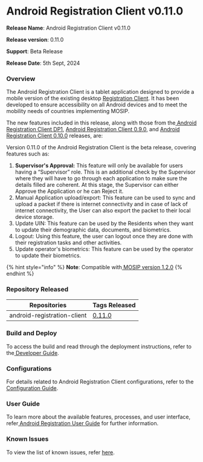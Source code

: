# Android Registration Client v0.11.0

**Release Name**: Android Registration Client v0.11.0

**Release version**: 0.11.0

**Support**: Beta Release

**Release Date**: 5th Sept, 2024

### **Overview**

The Android Registration Client is a tablet application designed to provide a mobile version of the existing desktop [Registration Client](https://docs.mosip.io/1.2.0/modules/registration-client).  It has been developed to ensure accessibility on all Android devices and to meet the mobility needs of countries implementing MOSIP.

The new features included in this release, along with those from the[ Android Registration Client DP1](https://docs.mosip.io/1.2.0/releases/release-notes-android-reg-client-dp1), [ Android Registration Client 0.9.0](https://docs.mosip.io/1.2.0/releases/release-notes-android-reg-client-0.9.0), and [Android Registration Client 0.10.0](https://docs.mosip.io/1.2.0/releases/android-registration-client-v0.10.0) releases, are:

Version 0.11.0 of the Android Registration Client is the beta release, covering features such as:

1. **Supervisor's Approval:** This feature will only be available for users having a “Supervisor” role. This is an additional check by the Supervisor where they will have to go through each application to make sure the details filled are coherent. At this stage, the Supervisor can either Approve the Application or he can Reject it.
2. Manual Application upload/export: This feature can be used to sync and upload a packet if there is internet connectivity and in case of lack of internet connectivity, the User can also export the packet to their local device storage.
3. Update UIN: This feature can be used by the Residents when they want to update their demographic data, documents, and biometrics.
4. Logout: Using this feature, the user can logout once they are done with their registration tasks and other activities.
5. Update operator's biometrics: This feature can be used by the operator to update their biometrics.

{% hint style="info" %}
**Note**: Compatible with[ MOSIP version 1.2.0](https://docs.mosip.io/1.2.0/releases/release-notes)
{% endhint %}

### **Repository Released**

| **Repositories**            | **Tags Released**                                                               |
| --------------------------- | ------------------------------------------------------------------------------- |
| android-registration-client | [0.11.0](https://github.com/mosip/test-management/tree/master/ARC/ARC%200.11.0) |

### **Build and Deploy**

To access the build and read through the deployment instructions, refer to the[ Developer Guide](https://docs.mosip.io/1.2.0/modules/android-registration-client/android-registration-client-developer-guide).

### **Configurations**

For details related to Android Registration Client configurations, refer to the[ Configuration Guide](https://docs.mosip.io/1.2.0/modules/android-registration-client/android-registration-client-configuration).

### **User Guide**

To learn more about the available features, processes, and user interface, refer[ Android Registration User Guide](https://docs.mosip.io/1.2.0/modules/android-registration-client/android-registration-client-user-guide) for further information.

### **Known Issues**

To view the list of known issues, refer [here](https://mosip.atlassian.net/issues/RCF-969?jql=parent%3Drcf-31%20and%20issuetype%3Dbug%20and%20status%20not%20in%20\(closed%2C%20Canceled\)%20and%20labels!%3DARC\_Real\_Device).&#x20;
